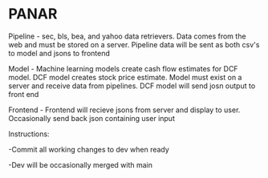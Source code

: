 # PANAR
Pipeline - sec, bls, bea, and yahoo data retrievers. Data comes from the web and must be stored on a server. Pipeline data will be sent as both csv's to model and jsons to frontend

Model - Machine learning models create cash flow estimates for DCF model. DCF model creates stock price estimate. Model must exist on a server and receive data from pipelines. DCF model will send josn output to front end 

Frontend - Frontend will recieve jsons from server and display to user. Occasionally send back json containing user input

Instructions:

-Commit all working changes to dev when ready

-Dev will be occasionally merged with main 
